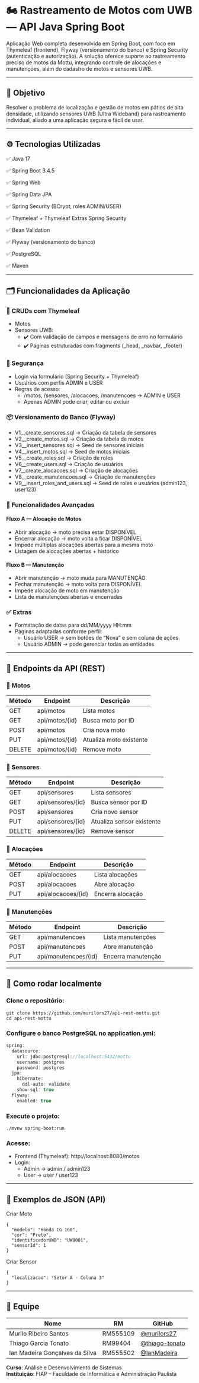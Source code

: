 # 🏍️ Rastreamento de Motos com UWB — API Java Spring Boot

Aplicação Web completa desenvolvida em Spring Boot, com foco em Thymeleaf (frontend), Flyway (versionamento do banco) e Spring Security (autenticação e autorização).
A solução oferece suporte ao rastreamento preciso de motos da Mottu, integrando controle de alocações e manutenções, além do cadastro de motos e sensores UWB.

---

## 📌 Objetivo

Resolver o problema de localização e gestão de motos em pátios de alta densidade, utilizando sensores UWB (Ultra Wideband) para rastreamento individual, aliado a uma aplicação segura e fácil de usar.

---

## ⚙️ Tecnologias Utilizadas

✅ Java 17

✅ Spring Boot 3.4.5

✅ Spring Web

✅ Spring Data JPA

✅ Spring Security (BCrypt, roles ADMIN/USER)

✅ Thymeleaf + Thymeleaf Extras Spring Security

✅ Bean Validation

✅ Flyway (versionamento do banco)

✅ PostgreSQL

✅ Maven

---

## 🗂️ Funcionalidades da Aplicação
### 🔧 CRUDs com Thymeleaf

- Motos
- Sensores UWB:
  - ✔️ Com validação de campos e mensagens de erro no formulário
  - ✔️ Páginas estruturadas com fragments (_head, _navbar, _footer)

### 🔐 Segurança

- Login via formulário (Spring Security + Thymeleaf)
- Usuários com perfis ADMIN e USER
- Regras de acesso:
  - /motos, /sensores, /alocacoes, /manutencoes → ADMIN e USER
  - Apenas ADMIN pode criar, editar ou excluir

### 📦 Versionamento do Banco (Flyway)

- V1__create_sensores.sql → Criação da tabela de sensores
- V2__create_motos.sql → Criação da tabela de motos
- V3__insert_sensores.sql → Seed de sensores iniciais
- V4__insert_motos.sql → Seed de motos iniciais
- V5__create_roles.sql → Criação de roles
- V6__create_users.sql → Criação de usuários
- V7__create_alocacoes.sql → Criação de alocações
- V8__create_manutencoes.sql → Criação de manutenções
- V9__insert_roles_and_users.sql → Seed de roles e usuários (admin123, user123)

### 🔄 Funcionalidades Avançadas

#### Fluxo A — Alocação de Motos
- Abrir alocação → moto precisa estar DISPONÍVEL
- Encerrar alocação → moto volta a ficar DISPONÍVEL
- Impede múltiplas alocações abertas para a mesma moto
- Listagem de alocações abertas + histórico

#### Fluxo B — Manutenção
- Abrir manutenção → moto muda para MANUTENÇÃO
- Fechar manutenção → moto volta para DISPONÍVEL
- Impede alocação de moto em manutenção
- Lista de manutenções abertas e encerradas

### ✅ Extras

- Formatação de datas para dd/MM/yyyy HH:mm
- Páginas adaptadas conforme perfil:
  - Usuário USER → sem botões de “Nova” e sem coluna de ações
  - Usuário ADMIN → pode gerenciar todas as entidades

---

## 🔄 Endpoints da API (REST)
### 📌 Motos

| Método | Endpoint                          | Descrição                                |
|--------|-----------------------------------|------------------------------------------|
GET	| api/motos	| Lista motos |
GET	| api/motos/{id} |	Busca moto por ID |
POST	| api/motos	| Cria nova moto |
PUT	| api/motos/{id} | Atualiza moto existente |
DELETE	| api/motos/{id} |	Remove moto |

### 📌 Sensores

| Método | Endpoint                          | Descrição                                |
|--------|-----------------------------------|------------------------------------------|
GET	| api/sensores |	Lista sensores |
GET	| api/sensores/{id}	| Busca sensor por ID |
POST	| api/sensores | Cria novo sensor |
PUT	| api/sensores/{id}	| Atualiza sensor existente |
DELETE	| api/sensores/{id}	| Remove sensor |

### 📌 Alocações

| Método | Endpoint                          | Descrição                                |
|--------|-----------------------------------|------------------------------------------|
GET	 | api/alocacoes  |	Lista alocações  |
POST	 |api/alocacoes  |	Abre alocação  |
PUT	 | api/alocacoes/{id}  |	Encerra alocação  |
### 📌 Manutenções

| Método | Endpoint                          | Descrição                                |
|--------|-----------------------------------|------------------------------------------|
GET	 | api/manutencoes	 | Lista manutenções  |
POST	 | api/manutencoes  |	Abre manutenção  |
PUT	 | api/manutencoes/{id}  | Encerra manutenção  |

---

## 🧪 Como rodar localmente
### Clone o repositório:
```
git clone https://github.com/murilors27/api-rest-mottu.git
cd api-rest-mottu
```

### Configure o banco PostgreSQL no application.yml:
```java
spring:
  datasource:
    url: jdbc:postgresql://localhost:5432/mottu
    username: postgres
    password: postgres
  jpa:
    hibernate:
      ddl-auto: validate
    show-sql: true
  flyway:
    enabled: true
```

### Execute o projeto:
```
./mvnw spring-boot:run
```

### Acesse:
- Frontend (Thymeleaf): http://localhost:8080/motos
- Login:
  - Admin → admin / admin123
  - User → user / user123

---

## 📸 Exemplos de JSON (API)
Criar Moto
```
{
  "modelo": "Honda CG 160",
  "cor": "Preto",
  "identificadorUWB": "UWB001",
  "sensorId": 1
}
```

Criar Sensor
```
{
  "localizacao": "Setor A - Coluna 3"
}
```

---

## 👥 Equipe

| Nome                                | RM       | GitHub                                |
|-------------------------------------|----------|----------------------------------------|
| Murilo Ribeiro Santos               | RM555109 | [@murilors27](https://github.com/murilors27) |
| Thiago Garcia Tonato                | RM99404  | [@thiago-tonato](https://github.com/thiago-tonato) |
| Ian Madeira Gonçalves da Silva      | RM555502 | [@IanMadeira](https://github.com/IanMadeira) |

**Curso**: Análise e Desenvolvimento de Sistemas  
**Instituição**: FIAP – Faculdade de Informática e Administração Paulista
